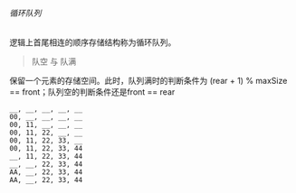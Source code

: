 ###### 循环队列

逻辑上首尾相连的顺序存储结构称为循环队列。

> 队空 与 队满

保留一个元素的存储空间。此时，队列满时的判断条件为  (rear + 1) % maxSize == front；队列空的判断条件还是front == rear
```
__, __, __, __, __
00, __, __, __, __
00, 11, __, __, __
00, 11, 22, __, __
00, 11, 22, 33, __
00, 11, 22, 33, 44
__, 11, 22, 33, 44
__, __, 22, 33, 44
AA, __, 22, 33, 44
AA, __, 22, 33, 44

```
